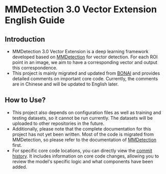 # MMDetection 3.0 Vector Extension English Guide

## Introduction
* MMDetection 3.0 Vector Extension is a deep learning framework developed based on [MMDetection](https://github.com/open-mmlab/mmdetection) for vector detection. For each ROI point in an image, we aim to have a corresponding vector and output this correspondence.
* This project is mainly migrated and updated from [BONAI](https://github.com/jwwangchn/BONAI/) and provides detailed comments on important core code. Currently, the comments are in Chinese and will be updated to English later.

## How to Use?
* This project also depends on configuration files as well as training and testing datasets, so it cannot be run currently. The datasets will be uploaded to other repositories in the future.
* Additionally, please note that the complete documentation for this project has not yet been written. Most of the code is migrated from MMDetection, so please refer to the documentation of [MMDetection](https://github.com/open-mmlab/mmdetection) first.
* For specific core code locations, you can directly view the [commit history](https://github.com/ChenpengZhang/mmdetection_vector_extension/commit/bab4e85815ac08b98cb711a6ee25cb2cb571184b). It includes information on core code changes, allowing you to review the model's specific logic and what components have been added.
